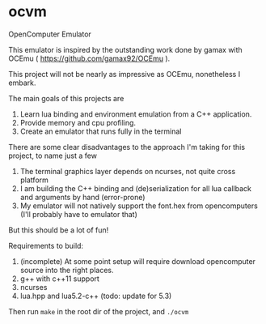 # ocvm
OpenComputer Emulator

This emulator is inspired by the outstanding work done by gamax with OCEmu ( https://github.com/gamax92/OCEmu ).

This project will not be nearly as impressive as OCEmu, nonetheless I embark.

The main goals of this projects are

1. Learn lua binding and environment emulation from a C++ application.
2. Provide memory and cpu profiling.
3. Create an emulator that runs fully in the terminal

There are some clear disadvantages to the approach I'm taking for this project, to name just a few

1. The terminal graphics layer depends on ncurses, not quite cross platform
2. I am building the C++ binding and (de)serialization for all lua callback and arguments by hand (error-prone)
3. My emulator will not natively support the font.hex from opencomputers (I'll probably have to emulator that)

But this should be a lot of fun!

Requirements to build:
1. (incomplete) At some point setup will require download opencomputer source into the right places.
2. g++ with c++11 support
3. ncurses
4. lua.hpp and lua5.2-c++ (todo: update for 5.3)

Then run `make` in the root dir of the project, and `./ocvm`


